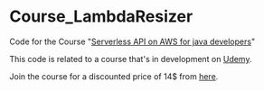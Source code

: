 # Course_LambdaResizer
Code for the Course "[Serverless API on AWS  for java developers](https://www.udemy.com/serverless-api-aws-lambda-for-java-developers/?couponCode=GITHUB)"

This code is related to a course that's in development on [Udemy](https://www.udemy.com/user/dries-horions/).

Join the course for a discounted price of 14$ from [here](https://www.udemy.com/serverless-api-aws-lambda-for-java-developers/?couponCode=GITHUB).
